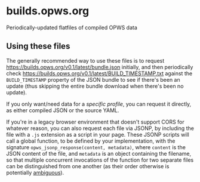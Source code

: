 # builds.opws.org

Periodically-updated flatfiles of compiled OPWS data

## Using these files

The generally recommended way to use these files is to request
https://builds.opws.org/v0.1/latest/bundle.json initially, and then
periodically check https://builds.opws.org/v0.1/latest/BUILD_TIMESTAMP.txt
against the `BUILD_TIMESTAMP` property of the JSON bundle to see if there's
been an update (thus skipping the entire bundle download when there's been no
update).

If you only want/need data for a *specific profile*, you can request it
directly, as either compiled JSON or the source YAML.

If you're in a legacy browser environment that doesn't support CORS for
whatever reason, you can also request each file via JSONP, by including the
file with a `.js` extension as a script in your page. These JSONP scripts will
call a global function, to be defined by your implementation, with the
signature `opws_jsonp_response(content, metadata)`, where `content` is the JSON
content of the file, and `metadata` is an object containing the filename, so
that multiple concurrent invocations of the function for two separate files can
be distinguished from one another (as their order otherwise is potentially
[ambiguous][1]).

[1]: https://wiki.whatwg.org/wiki/Dynamic_Script_Execution_Order
